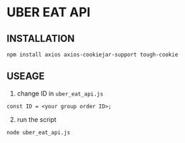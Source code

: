 # UBER EAT API

## INSTALLATION
```
npm install axios axios-cookiejar-support tough-cookie
```

## USEAGE
1. change ID in `uber_eat_api.js`
```
const ID = <your group order ID>;
```

2. run the script
```
node uber_eat_api.js
```

